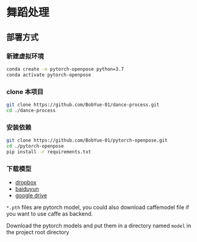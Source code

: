 # 舞蹈处理

## 部署方式

### 新建虚拟环境

```bash
conda create -n pytorch-openpose python=3.7
conda activate pytorch-openpose
```

### clone 本项目

```bash
git clone https://github.com/BobYue-01/dance-process.git
cd ./dance-process
```

### 安装依赖

```bash
git clone https://github.com/BobYue-01/pytorch-openpose.git
cd ./pytorch-openpose
pip install -r requirements.txt
```

### 下载模型

* [dropbox](https://www.dropbox.com/sh/7xbup2qsn7vvjxo/AABWFksdlgOMXR_r5v3RwKRYa?dl=0)
* [baiduyun](https://pan.baidu.com/s/1IlkvuSi0ocNckwbnUe7j-g)
* [google drive](https://drive.google.com/drive/folders/1JsvI4M4ZTg98fmnCZLFM-3TeovnCRElG?usp=sharing)

`*.pth` files are pytorch model, you could also download caffemodel file if you want to use caffe as backend.

Download the pytorch models and put them in a directory named `model` in the project root directory
